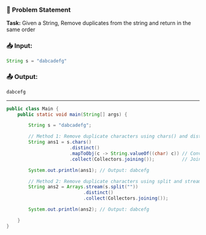 ### 🧩 Problem Statement

**Task:**
Given a String, Remove duplicates from the string and return in the same order

### 📥 Input:

```java
String s = "dabcadefg"

```

### 📤 Output:

```java
dabcefg

```

---



``` java
public class Main {
    public static void main(String[] args) {

        String s = "dabcadefg";

        // Method 1: Remove duplicate characters using chars() and distinct()
        String ans1 = s.chars()
                       .distinct()
                       .mapToObj(c -> String.valueOf((char) c)) // Convert int to String
                       .collect(Collectors.joining());          // Join characters into a single String

        System.out.println(ans1); // Output: dabcefg

        // Method 2: Remove duplicate characters using split and stream
        String ans2 = Arrays.stream(s.split(""))
                            .distinct()
                            .collect(Collectors.joining());

        System.out.println(ans2); // Output: dabcefg

    }
}


```

